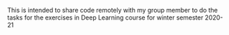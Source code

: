 This is intended to share code remotely with my group member to do the tasks for the exercises in Deep Learning course for winter semester 2020-21
